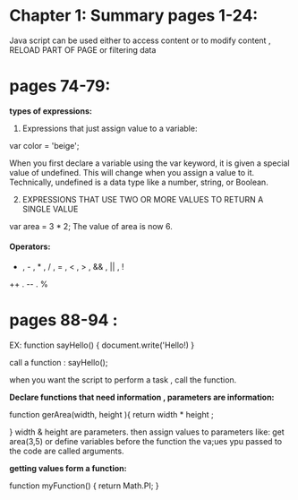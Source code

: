 # Chapter 1: Summary pages 1-24:

Java script can be used either to access content or to modify content
 , RELOAD PART OF PAGE or filtering data


# pages 74-79:

**types of expressions:**

1. Expressions that just assign value to a variable:

var color = 'beige'; 


When you first declare a variable using the var
keyword, it is given a special value of undefined.
This will change when you assign a value to it.
Technically, undefined is a data type like a number,
string, or Boolean.

2. EXPRESSIONS THAT USE TWO OR
MORE VALUES TO RETURN A
SINGLE VALUE 

 var area = 3 * 2;
The value of area is now 6. 


#### Operators:
+ , - , * , / , = , < , > , && , || , !

++ . -- . % 


# pages 88-94 :


EX:
function sayHello() {
    document.write('Hello!)
}

call a function :
sayHello();

when you want the script to perform a task , call the function.

**Declare functions that need information , parameters are information:**

function gerArea(width, height ){
    return width * height ;

}
 width & height are parameters.
then assign values to parameters 
like: 
get area(3,5) or define variables before the function
the va;ues ypu passed to the code are called arguments.

**getting values form a function:**

function myFunction() {
  return Math.PI;
}